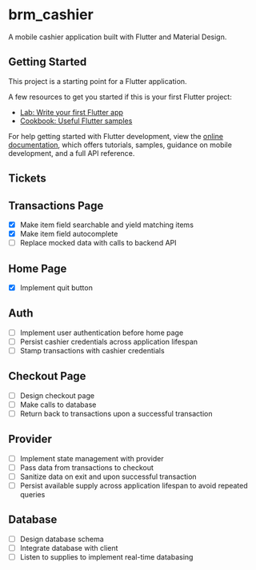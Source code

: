 # brm_cashier

A mobile cashier application built with Flutter and Material Design.

## Getting Started

This project is a starting point for a Flutter application.

A few resources to get you started if this is your first Flutter project:

- [Lab: Write your first Flutter app](https://docs.flutter.dev/get-started/codelab)
- [Cookbook: Useful Flutter samples](https://docs.flutter.dev/cookbook)

For help getting started with Flutter development, view the
[online documentation](https://docs.flutter.dev/), which offers tutorials,
samples, guidance on mobile development, and a full API reference.

## Tickets

## Transactions Page
- [x] Make item field searchable and yield matching items
- [x] Make item field autocomplete
- [ ] Replace mocked data with calls to backend API

## Home Page
- [x] Implement quit button

## Auth
- [ ] Implement user authentication before home page
- [ ] Persist cashier credentials across application lifespan
- [ ] Stamp transactions with cashier credentials

## Checkout Page
- [ ] Design checkout page
- [ ] Make calls to database
- [ ] Return back to transactions upon a successful transaction

## Provider
- [ ] Implement state management with provider
- [ ] Pass data from transactions to checkout
- [ ] Sanitize data on exit and upon successful transaction
- [ ] Persist available supply across application lifespan to avoid repeated queries

## Database
- [ ] Design database schema
- [ ] Integrate database with client
- [ ] Listen to supplies to implement real-time databasing
